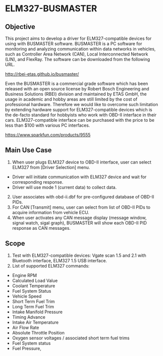 # ELM327-BUSMASTER

## Objective

This project aims to develop a driver for ELM327-compatible devices for using with BUSMASTER software. BUSMASTER is a PC software for monitoring and analyzing communication within data networks in vehicles, such as Controller Area Network (CAN), Local Interconnected Network (LIN), and FlexRay. The software can be downloaded from the following URL.

http://rbei-etas.github.io/busmaster/

Even the BUSMASTER is a commercial grade software which has been released with an open source license by Robert Bosch Engineering and Business Solutions (RBEI) division and maintained by ETAS GmbH, the usage in academic and hobby areas are still limited by the cost of professional hardware. Therefore we would like to overcome such limitation by extending hardware support for ELM327-compatible devices which is the de-facto standard for hobbyists who work with OBD-II interface in their cars. ELM327-compatible interface can be purchased with the price to be less than $100 with various PC interfaces.

https://www.sparkfun.com/products/9555

## Main Use Case
1. When user plugs ELM327 device to OBD-II interface, user can select ELM327 from [Driver Selection] menu. 
  * Driver will initiate communication with ELM327 device and wait for corresponding response.
  * Driver will use mode 1 (current data) to collect data.
2. User associates with obd-ii.dbf for pre-configured database of OBD-II PIDs.
3. For CAN [Transmit] menu, user can select from list of OBD-II PIDs to acquire information from vehicle ECU.
4. When user activates any CAN message display (message window, signal watch, sigal graph), BUSMASTER will show each OBD-II PID response as CAN messages.

## Scope
1. Test with ELM327-compatible devices: Vgate scan 1.5 and 2.1 with Bluetooth interface, ELM327 1.5 USB interface.
2. List of supported ELM327 commands:
  * Engine RPM
  * Calculated Load Value
  * Coolant Temperature
  * Fuel System Status
  * Vehicle Speed
  * Short Term Fuel Trim
  * Long Term Fuel Trim
  * Intake Manifold Pressure
  * Timing Advance
  * Intake Air Temperature
  * Air Flow Rate
  * Absolute Throttle Position
  * Oxygen sensor voltages / associated short term fuel trims
  * Fuel System status
  * Fuel Pressure,
